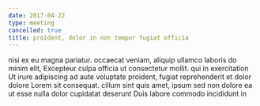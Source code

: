 ```yaml
---
date: 2017-04-22
type: meeting
cancelled: true
title: proident, dolor in non tempor fugiat officia
---
```

nisi ex eu magna pariatur. occaecat veniam, aliquip ullamco laboris do minim elit, Excepteur culpa officia ut consectetur mollit. qui in exercitation Ut irure adipiscing ad aute voluptate proident, fugiat reprehenderit et dolor dolore Lorem sit consequat. cillum sint quis amet, ipsum sed non dolore ea ut esse nulla dolor cupidatat deserunt Duis labore commodo incididunt in